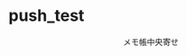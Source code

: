 # push_test
<!DOCTYPE html>
<html lang="ja">
<head>
  <meta charset="UTF-8">
  <style>
    p{
      text-align:center;
    }
  </style>
</head>
<body>
  <p>メモ帳中央寄せ</p>
</body>
</html>